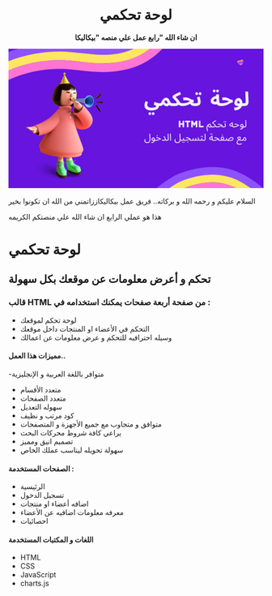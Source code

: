 <h1 align="center"> لوحة تحكمي </h1>

<p align="center">
  <strong>
 ان شاء الله "رابع عمل علي منصه "بيكاليكا 
  </strong>
</p>

<p align="center">
  <img src="assets/small.png">
</p>

السلام عليكم و رحمه الله و بركاته..
فريق عمل بيكاليكاززاتمني من الله ان تكونوا بخير

هذا هو عملي الرابع ان شاء الله علي منصتكم الكريمه




# لوحة تحكمي

## تحكم و أعرض معلومات عن موقعك بكل سهولة

### قالب HTML من صفحة أربعة صفحات يمكنك استخدامه في : 
- لوحة تحكم لموقعك 
- التحكم في الأعضاء او المنتجات داخل موقعك
- وسيله احترافيه للتحكم و عرض معلومات عن اعمالك

#### مميزات هذا العمل..
-متوافر باللغة العربية و الإنجليزية
- متعدد الأقسام
- متعدد الصفحات
- سهوله التعديل
- كود مرتب و نظيف
- متوافق و متجاوب مع جميع الأجهزة و المتصفحات
- يراعي كافة شروط محركات البحث
- تصميم انيق ومميز
- سهولة تحويله ليناسب عملك الخاص

#### الصفحات المستخدمة : 
- الرئيسية
- تسجيل الدخول 
- اضافه أعضاء او منتجات
- معرفه معلومات اضافيه عن الأعضاء
- احصائيات



#### اللغات و المكتبات المستخدمة
- HTML
- CSS
- JavaScript
- charts.js

